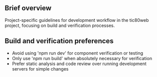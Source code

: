 ## Brief overview
Project-specific guidelines for development workflow in the tic80web project, focusing on build and verification processes.

## Build and verification preferences
- Avoid using 'npm run dev' for component verification or testing
- Only use 'npm run build' when absolutely necessary for verification
- Prefer static analysis and code review over running development servers for simple changes
